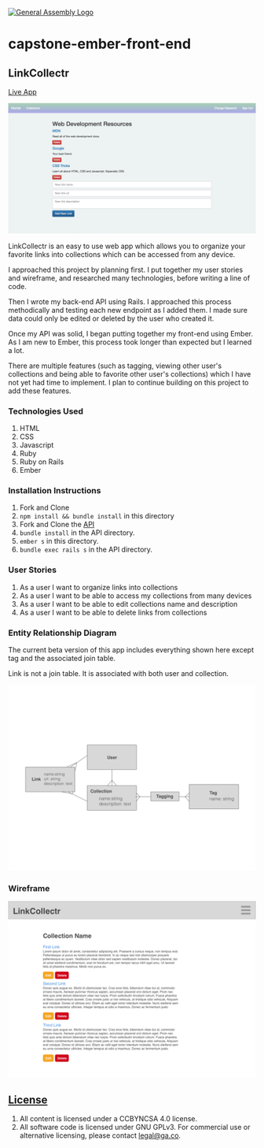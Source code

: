 [![General Assembly Logo](https://camo.githubusercontent.com/1a91b05b8f4d44b5bbfb83abac2b0996d8e26c92/687474703a2f2f692e696d6775722e636f6d2f6b6538555354712e706e67)](https://generalassemb.ly/education/web-development-immersive)

# capstone-ember-front-end
## LinkCollectr

[Live App](https://gabescarbrough.github.io/capstone-ember-front-end/)

![screenshot](/screenshot.jpg)

LinkCollectr is an easy to use web app which allows you to organize your favorite links into collections which can be accessed from any device.

I approached this project by planning first. I put together my user stories
and wireframe, and researched many technologies, before writing a line of code.

Then I wrote my back-end API using Rails. I approached this process methodically
and testing each new endpoint as I added them. I made sure data could only be
edited or deleted by the user who created it.

Once my API was solid, I began putting together my front-end using Ember. As I
am new to Ember, this process took longer than expected but I learned a lot.

There are multiple features (such as tagging, viewing other user's collections and
being able to favorite other user's collections) which I have not yet had time to
implement. I plan to continue building on this project to add these features.

### Technologies Used
1. HTML
2. CSS
3. Javascript
4. Ruby
5. Ruby on Rails
6. Ember

### Installation Instructions
1. Fork and Clone
2. ```npm install && bundle install``` in this directory
3. Fork and Clone the [API](https://github.com/gabescarbrough/capstone-rails-api)
4. ```bundle install``` in the API directory.
4. ```ember s``` in this directory.
5. ```bundle exec rails s``` in the API directory.

### User Stories

1. As a user I want to organize links into collections
2. As a user I want to be able to access my collections from many devices
3. As a user I want to be able to edit collections name and description
4. As a user I want to be able to delete links from collections

### Entity Relationship Diagram

The current beta version of this app includes everything shown here except tag and the associated join table.

Link is not a join table. It is associated with both user and collection.

![ERD](/ERD.png)

### Wireframe

![screenshot](/wireframe.png)


## [License](LICENSE)

1.  All content is licensed under a CC­BY­NC­SA 4.0 license.
1.  All software code is licensed under GNU GPLv3. For commercial use or
    alternative licensing, please contact legal@ga.co.
